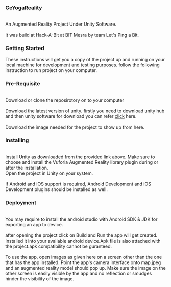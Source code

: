### GeYogaReality

<br>An Augmented Reality Project Under Unity Software.</br>
<br>It was build at Hack-A-Bit at BIT Mesra by team Let's Ping a Bit.</br>

### Getting Started

These instructions will get you a copy of the project up and running on your local machine for development and testing purposes. 
follow the following instruction to run project on your computer.

### Pre-Requisite
<br>Download or clone the reposirotory on to your computer</br>
<br>Download the latest version of unity. firstly you need to download unity hub and then unity software for download you can refer <a href="https://unity3d.com/get-unity/download/archive">click</a> here.</br>
<br>Download the image needed for the project to show up from here.</br>

### Installing

<br>Install Unity as downloaded from the provided link above. Make sure to choose and install the Vuforia Augmented Reality library plugin during or after the installation.</r>
<br>Open the project in Unity on your system.</br>
<br>If Android and iOS support is required, Android Development and iOS Development plugins should be installed as well.</br>

### Deployment
<br> You may require to install the android studio with Android SDK & JDK for exporting an app to device. </br>
<br> after opening the project click on Build and Run the app will get created. Installed it into your available android device.Apk file is also attached with the project.apk compatibility cannot be guranteed. </br>
<br>To use the app, open images as given here on a screen other than the one that has the app installed. Point the app's camera interface onto map.jpeg and an augmented reality model should pop up. Make sure the image on the other screen is easily visible by the app and no reflection or smudges hinder the visibility of the image.</br>

